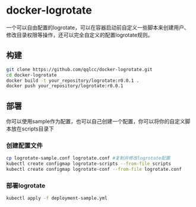 # docker-logrotate  

一个可以自由配置的logrotate，可以在容器启动前自定义一些脚本来创建用户、修改目录权限等操作，还可以完全自定义的配置logrotate规则。

## 构建  
```bash
git clone https://github.com/qqlcc/docker-logrotate.git
cd docker-logrotate
docker build -t your_repository/logrotate:r0.0.1 .
docker push your_repository/logrotate:r0.0.1
```

## 部署  
你可以使用sample作为配置，也可以自己创建一个配置，你可以将你的自定义脚本放在scripts目录下
### 创建配置文件
```bash
cp logrotate-sample.conf logrotate.conf #复制并修改logrotate配置
kubectl create configmap logrotate-scripts --from-file scripts
kubectl create configmap logrotate-conf --from-file logrotate.conf
```
### 部署logrotate  
```bash
kubectl apply -f deployment-sample.yml
```